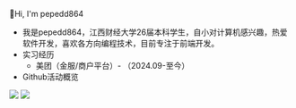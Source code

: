 👋Hi, I'm pepedd864

- 我是pepedd864，江西财经大学26届本科学生，自小对计算机感兴趣，热爱软件开发，喜欢各方向编程技术，目前专注于前端开发。
- 实习经历
  - 美团（金服/商户平台）- （2024.09-至今）
- Github活动概览

[![](https://github-readme-stats.vercel.app/api?username=pepedd864&hide=issues)](https://github.com/pepedd864/github-readme-stats)
[![](https://github-readme-stats.vercel.app/api/top-langs/?username=pepedd864&layout=compact)](https://github.com/pepedd864/github-readme-stats)
